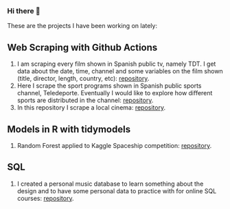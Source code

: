 ### Hi there 👋

These are the projects I have been working on lately:

## Web Scraping with Github Actions
1. I am scraping every film shown in Spanish public tv, namely TDT. I get data about the date, time, channel and some variables on the film shown (title, director, length, country, etc): [repository](https://github.com/GuilleDiaz7/Automatic-Web-Scraping-of-Spanish-TDT-Films).
2. Here I scrape the sport programs shown in Spanish public sports channel, Teledeporte. Eventually I would like to explore how different sports are distributed in the channel: [repository](https://github.com/GuilleDiaz7/Automatic-Web-Scraping-of-Teledeporte).
3. In this repository I scrape a local cinema: [repository](https://github.com/GuilleDiaz7/Automatic-Web-Scraping-of-A-Local-Cinema).

## Models in R with tidymodels
1. Random Forest applied to Kaggle Spaceship competition: [repository](https://github.com/GuilleDiaz7/Kaggle-Competitions/tree/main/spaceship).

## SQL
1. I created a personal music database to learn something about the design and to have some personal data to practice with for online SQL courses: [repository](https://github.com/GuilleDiaz7/Design-and-Creation-of-a-Basic-Music-Database).

<!--
**GuilleDiaz7/GuilleDiaz7** is a ✨ _special_ ✨ repository because its `README.md` (this file) appears on your GitHub profile.


